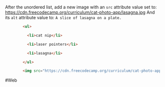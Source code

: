 After the unordered list, add a new image with an `src` attribute value set to:
https://cdn.freecodecamp.org/curriculum/cat-photo-app/lasagna.jpg
And its `alt` attribute value to:
`A slice of lasagna on a plate.`

```html
        <ul>

          <li>cat nip</li>

          <li>laser pointers</li>

          <li>lasagna</li>

        </ul>

        <img src="https://cdn.freecodecamp.org/curriculum/cat-photo-app/lasagna.jpg"alt="A slice of lasagna on a plate."
```



#Web


